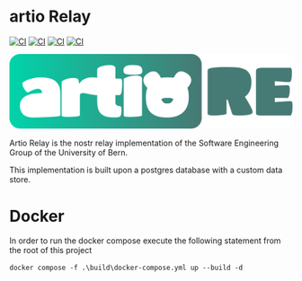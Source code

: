 # artio Relay
[![CI](https://github.com/SEG-UNIBE/artio-relay/actions/workflows/docker_build.yml/badge.svg)](https://github.com/SEG-UNIBE/artio-relay/actions/workflows/docker_build.yml)
[![CI](https://github.com/SEG-UNIBE/artio-relay/actions/workflows/docker_build_publish_development.yml/badge.svg)](https://github.com/SEG-UNIBE/artio-relay/actions/workflows/docker_build_publish_development.yml)
[![CI](https://github.com/SEG-UNIBE/artio-relay/actions/workflows/docker_build_publish_main.yml/badge.svg)](https://github.com/SEG-UNIBE/artio-relay/actions/workflows/docker_build_publish_main.yml)
[![CI](https://github.com/SEG-UNIBE/artio-relay/actions/workflows/go_test.yml/badge.svg)](https://github.com/SEG-UNIBE/artio-relay/actions/workflows/go_test.yml)

![artio-relay](./identity/logo_relay.svg)

Artio Relay is the nostr relay implementation of the Software Engineering Group of the University of Bern. 

This implementation is built upon a postgres database with a custom data store. 

# Docker
In order to run the docker compose execute the following statement from the root of this project
```docker
docker compose -f .\build\docker-compose.yml up --build -d
```